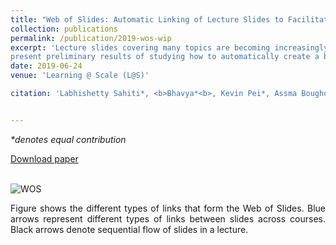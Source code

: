 ```yaml
---
title: "Web of Slides: Automatic Linking of Lecture Slides to Facilitate Navigation"
collection: publications
permalink: /publication/2019-wos-wip
excerpt: 'Lecture slides covering many topics are becoming increasingly available online, but they are scattered, making it a challenge for anyone to instantly access all slides relevant to a learning context. To address this challenge, we propose to create links between those scattered slides to form a Web of Slides (WOS). Using the sequential nature of slides, we
present preliminary results of studying how to automatically create a basic link based on similarity of slides as an initial step toward the vision of WOS. We also explore interesting future research directions using different link types and the unique features of slides.'
date: 2019-06-24
venue: 'Learning @ Scale (L@S)'

citation: 'Labhishetty Sahiti*, <b>Bhavya*<b>, Kevin Pei*, Assma Boughoula, and Chengxiang Zhai. "Web of Slides: Automatic Linking of Lecture Slides to Facilitate Navigation.", In <i>Proceedings of the Sixth (2019) ACM Conference on Learning@ Scale (L@S), </i> 2019.' 


---
```


<i>*denotes equal contribution<br></i>

[Download paper<br><br>](http://bhaavya.github.io/files/wos_wip.pdf)

![WOS](http://bhaavya.github.io/images/wos_wip.png) <!-- .element height="1%" width="1%" -->

<div style="text-align: justify"> Figure shows the different types of links that form the Web of Slides. Blue arrows represent different types of links between slides across courses. Black arrows denote sequential flow of slides in a lecture.
</div>


